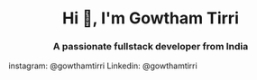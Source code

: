 <h1 align="center">Hi 👋, I'm Gowtham Tirri</h1>
<h3 align="center">A passionate fullstack developer from India</h3>



instagram: @gowthamtirri
Linkedin: @gowthamtirri
